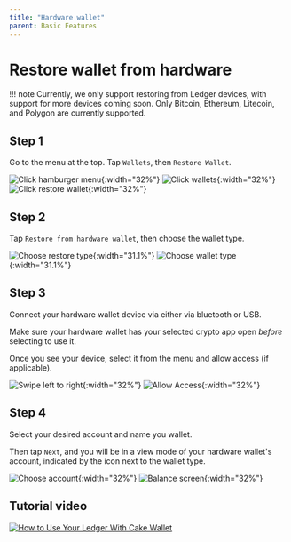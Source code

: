 ```yaml
---
title: "Hardware wallet"
parent: Basic Features
---
```


# Restore wallet from hardware

!!! note
    Currently, we only support restoring from Ledger devices, with support for more devices coming soon.
    Only Bitcoin, Ethereum, Litecoin, and Polygon are currently supported.

## Step 1

Go to the menu at the top. Tap `Wallets`, then `Restore Wallet`.

![Click hamburger menu](./hardware-wallet/restore-1.png){:width="32%"}
![Click wallets](./hardware-wallet/restore-2.png){:width="32%"}
![Click restore wallet](./hardware-wallet/restore-3.png){:width="32%"}

## Step 2
Tap `Restore from hardware wallet`, then choose the wallet type.

![Choose restore type](./hardware-wallet/restore-4.png){:width="31.1%"}
![Choose wallet type](./hardware-wallet/restore-5.png){:width="31.1%"}

## Step 3

Connect your hardware wallet device via either via bluetooth or USB.

Make sure your hardware wallet has your selected crypto app open *before* selecting to use it.

Once you see your device, select it from the menu and allow access (if applicable).

![Swipe left to right](./hardware-wallet/restore-6.png){:width="32%"}
![Allow Access](./hardware-wallet/restore-7.png){:width="32%"}

## Step 4

Select your desired account and name you wallet.

Then tap `Next`, and you will be in a view mode of your hardware wallet's account, indicated by the icon next to the wallet type.

![Choose account](./hardware-wallet/restore-8.png){:width="32%"}
![Balance screen](./hardware-wallet/restore-9.png){:width="32%"}

## Tutorial video
[![How to Use Your Ledger With Cake Wallet](https://img.youtube.com/vi/jExAUzETuuo/maxresdefault.jpg)](https://youtu.be/jExAUzETuuo)